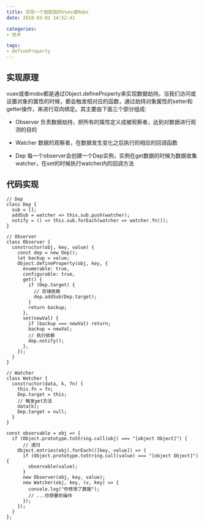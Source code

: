 ```yaml
---
title: 实现一个低配版的Vuex或Mobx
date: 2018-03-01 14:52:41

categories:
- 技术

tags:
- defineProperty
---
```


## 实现原理

vuex或者mobx都是通过Object.defineProperty来实现数据劫持。当我们访问或设置对象的属性的时候，都会触发相对应的函数，通过劫持对象属性的setter和getter操作，来进行双向绑定。其主要由下面三个部分组成:

- Observer 负责数据劫持，把所有的属性定义成被观察者，达到对数据进行观测的目的

- Watcher 数据的观察者，在数据发生变化之后执行的相应的回调函数

- Dep 每一个observer会创建一个Dep实例，实例在get数据的时候为数据收集watcher，在set的时候执行watcher内的回调方法

## 代码实现

```
// Dep
class Dep {
  sub = [];
  addSub = watcher => this.sub.push(watcher);
  notify = () => this.sub.forEach(watcher => watcher.fn());
}

// Observer
class Observer {
  constructor(obj, key, value) {
    const dep = new Dep();
    let backup = value;
    Object.defineProperty(obj, key, {
      enumerable: true,
      configurable: true,
      get() {
        if (Dep.target) {
          // 存储依赖
          dep.addSub(Dep.target);
        }
        return backup;
      },
      set(newVal) {
        if (backup === newVal) return;
        backup = newVal;
        // 执行依赖
        dep.notify();
      },
    });
  }
}

// Watcher
class Watcher {
  constructor(data, k, fn) {
    this.fn = fn;
    Dep.target = this;
    // 触发get方法
    data[k];
    Dep.target = null;
  }
}

const observable = obj => {
  if (Object.prototype.toString.call(obj) === "[object Object]") {
      // 递归
    Object.entries(obj).forEach(([key, value]) => {
      if (Object.prototype.toString.call(value) === "[object Object]") {
        observable(value);
      }
      new Observer(obj, key, value);
      new Watcher(obj, key, (v, key) => {
        console.log("你修改了数据");
        // ...你想要的操作
      });
    });
  }
};
```
